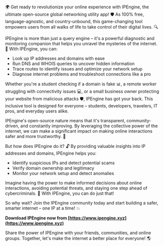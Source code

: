 🌍 Get ready to revolutionize your online experience with IPEngine, the ultimate open-source global networking utility app! 🛡️ As 100% free, language-agnostic, and country-unbound, this game-changing tool empowers users from all walks of life to take control of their digital lives. 🔍

IPEngine is more than just a query engine – it's a powerful diagnostic and monitoring companion that helps you unravel the mysteries of the internet. 📡 With IPEngine, you can:

* Look up IP addresses and domains with ease
* Run DNS and WHOIS queries to uncover hidden information
* Trace routes to identify issues and optimize your network setup
* Diagnose internet problems and troubleshoot connections like a pro

Whether you're a student checking if a domain is fake 📊, a remote worker struggling with connectivity issues 💻, or a small business owner protecting your website from malicious attacks 🛡️, IPEngine has got your back. This inclusive tool is designed for everyone – students, developers, travelers, IT pros, and everyday users alike.

IPEngine's open-source nature means that it's transparent, community-driven, and constantly improving. By leveraging the collective power of the internet, we can make a significant impact on making online interactions safer and more trustworthy. 🚀

But how does IPEngine do it? 🔓 By providing valuable insights into IP addresses and domains, IPEngine helps you:

* Identify suspicious IPs and detect potential scams
* Verify domain ownership and legitimacy
* Monitor your network setup and detect anomalies

Imagine having the power to make informed decisions about online interactions, avoiding potential threats, and staying one step ahead of cybercriminals. 🚀 With IPEngine, you can do just that!

So why wait? Join the IPEngine community today and start building a safer, smarter internet – one IP at a time! 💥

**Download IPEngine now from [https://www.ipengine.xyz](https://www.ipengine.xyz)**

Share the power of IPEngine with your friends, communities, and online groups. Together, let's make the internet a better place for everyone! 🌎
